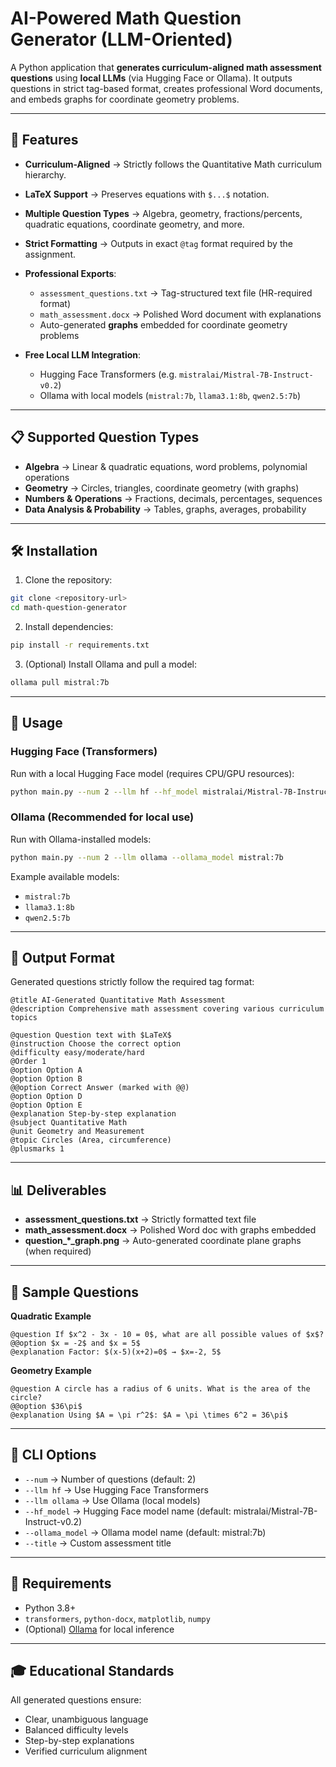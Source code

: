 # AI-Powered Math Question Generator (LLM-Oriented)

A Python application that **generates curriculum-aligned math assessment questions** using **local LLMs** (via Hugging Face or Ollama).
It outputs questions in strict tag-based format, creates professional Word documents, and embeds graphs for coordinate geometry problems.

---

## 🌟 Features

* **Curriculum-Aligned** → Strictly follows the Quantitative Math curriculum hierarchy.
* **LaTeX Support** → Preserves equations with `$...$` notation.
* **Multiple Question Types** → Algebra, geometry, fractions/percents, quadratic equations, coordinate geometry, and more.
* **Strict Formatting** → Outputs in exact `@tag` format required by the assignment.
* **Professional Exports**:

  * `assessment_questions.txt` → Tag-structured text file (HR-required format)
  * `math_assessment.docx` → Polished Word document with explanations
  * Auto-generated **graphs** embedded for coordinate geometry problems
* **Free Local LLM Integration**:

  * Hugging Face Transformers (e.g. `mistralai/Mistral-7B-Instruct-v0.2`)
  * Ollama with local models (`mistral:7b`, `llama3.1:8b`, `qwen2.5:7b`)

---

## 📋 Supported Question Types

* **Algebra** → Linear & quadratic equations, word problems, polynomial operations
* **Geometry** → Circles, triangles, coordinate geometry (with graphs)
* **Numbers & Operations** → Fractions, decimals, percentages, sequences
* **Data Analysis & Probability** → Tables, graphs, averages, probability

---

## 🛠️ Installation

1. Clone the repository:

```bash
git clone <repository-url>
cd math-question-generator
```

2. Install dependencies:

```bash
pip install -r requirements.txt
```

3. (Optional) Install Ollama and pull a model:

```bash
ollama pull mistral:7b
```

---

## 🚀 Usage

### Hugging Face (Transformers)

Run with a local Hugging Face model (requires CPU/GPU resources):

```bash
python main.py --num 2 --llm hf --hf_model mistralai/Mistral-7B-Instruct-v0.2
```

### Ollama (Recommended for local use)

Run with Ollama-installed models:

```bash
python main.py --num 2 --llm ollama --ollama_model mistral:7b
```

Example available models:

* `mistral:7b`
* `llama3.1:8b`
* `qwen2.5:7b`

---

## 📄 Output Format

Generated questions strictly follow the required tag format:

```
@title AI-Generated Quantitative Math Assessment
@description Comprehensive math assessment covering various curriculum topics

@question Question text with $LaTeX$
@instruction Choose the correct option
@difficulty easy/moderate/hard
@Order 1
@option Option A
@option Option B
@@option Correct Answer (marked with @@)
@option Option D
@option Option E
@explanation Step-by-step explanation
@subject Quantitative Math
@unit Geometry and Measurement
@topic Circles (Area, circumference)
@plusmarks 1
```

---

## 📊 Deliverables

* **assessment\_questions.txt** → Strictly formatted text file
* **math\_assessment.docx** → Polished Word doc with graphs embedded
* **question\_\*\_graph.png** → Auto-generated coordinate plane graphs (when required)

---

## 🧪 Sample Questions

**Quadratic Example**

```
@question If $x^2 - 3x - 10 = 0$, what are all possible values of $x$?
@@option $x = -2$ and $x = 5$
@explanation Factor: $(x-5)(x+2)=0$ → $x=-2, 5$
```

**Geometry Example**

```
@question A circle has a radius of 6 units. What is the area of the circle?
@@option $36\pi$
@explanation Using $A = \pi r^2$: $A = \pi \times 6^2 = 36\pi$
```

---

## 🔧 CLI Options

* `--num` → Number of questions (default: 2)
* `--llm hf` → Use Hugging Face Transformers
* `--llm ollama` → Use Ollama (local models)
* `--hf_model` → Hugging Face model name (default: mistralai/Mistral-7B-Instruct-v0.2)
* `--ollama_model` → Ollama model name (default: mistral:7b)
* `--title` → Custom assessment title

---

## 📝 Requirements

* Python 3.8+
* `transformers`, `python-docx`, `matplotlib`, `numpy`
* (Optional) [Ollama](https://ollama.ai) for local inference

---

## 🎓 Educational Standards

All generated questions ensure:

* Clear, unambiguous language
* Balanced difficulty levels
* Step-by-step explanations
* Verified curriculum alignment

